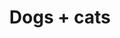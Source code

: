 ---
pid: vp48
title: Dogs + cats
location_transcription: love Park
coordinates: "[-75.165669555997, 39.954227562632]"
zipcode: '19144'
gen_neighborhood: Northwest Philadelphia
neighborhood: Germantown
outside_phl: 
age: '46'
age_range: 40-49
instagram: 
image_file_name: vp_48.jpg
proposal_transcription: The dogs + cats of the shelter
topic: Animals
topic_summary: '0'
type: Other No Form
keywords_other: 
credit: Polly Connor
image_labels: 
twitter: 
facebook: 
permalink: "/monuments/vp48/"
layout: item-page
---